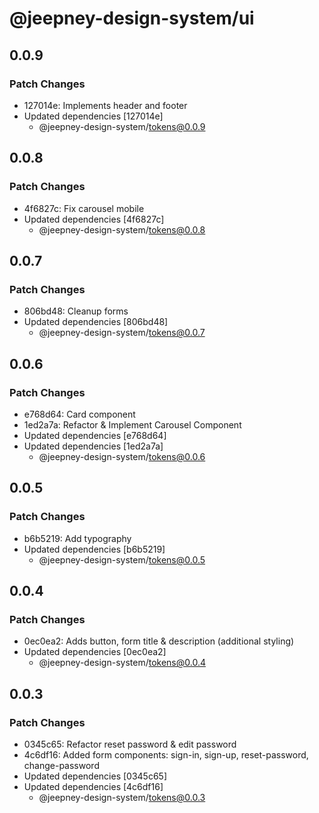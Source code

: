 # @jeepney-design-system/ui

## 0.0.9

### Patch Changes

- 127014e: Implements header and footer
- Updated dependencies [127014e]
  - @jeepney-design-system/tokens@0.0.9

## 0.0.8

### Patch Changes

- 4f6827c: Fix carousel mobile
- Updated dependencies [4f6827c]
  - @jeepney-design-system/tokens@0.0.8

## 0.0.7

### Patch Changes

- 806bd48: Cleanup forms
- Updated dependencies [806bd48]
  - @jeepney-design-system/tokens@0.0.7

## 0.0.6

### Patch Changes

- e768d64: Card component
- 1ed2a7a: Refactor & Implement Carousel Component
- Updated dependencies [e768d64]
- Updated dependencies [1ed2a7a]
  - @jeepney-design-system/tokens@0.0.6

## 0.0.5

### Patch Changes

- b6b5219: Add typography
- Updated dependencies [b6b5219]
  - @jeepney-design-system/tokens@0.0.5

## 0.0.4

### Patch Changes

- 0ec0ea2: Adds button, form title & description (additional styling)
- Updated dependencies [0ec0ea2]
  - @jeepney-design-system/tokens@0.0.4

## 0.0.3

### Patch Changes

- 0345c65: Refactor reset password & edit password
- 4c6df16: Added form components: sign-in, sign-up, reset-password, change-password
- Updated dependencies [0345c65]
- Updated dependencies [4c6df16]
  - @jeepney-design-system/tokens@0.0.3
